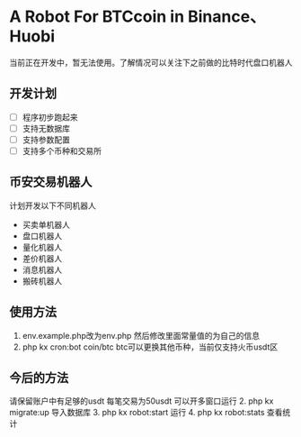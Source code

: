 # A Robot For BTCcoin in Binance、Huobi

当前正在开发中，暂无法使用。了解情况可以关注下之前做的比特时代盘口机器人


## 开发计划
- [ ] 程序初步跑起来  
- [ ] 支持无数据库
- [ ] 支持参数配置
- [ ] 支持多个币种和交易所

## 币安交易机器人
计划开发以下不同机器人

- 买卖单机器人
- 盘口机器人
- 量化机器人
- 差价机器人
- 消息机器人
- 搬砖机器人

## 使用方法
1. env.example.php改为env.php
然后修改里面常量值的为自己的信息
2. php kx cron:bot coin/btc
btc可以更换其他币种，当前仅支持火币usdt区



## 今后的方法
请保留账户中有足够的usdt
每笔交易为50usdt 可以开多窗口运行
2. php kx migrate:up 导入数据库
3. php kx robot:start 运行
4. php kx robot:stats 查看统计 